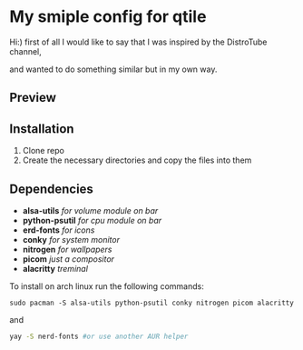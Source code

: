 # My smiple config for qtile

Hi:)
first of all I would like to say that I was inspired by the DistroTube channel,

and wanted to do something similar but in my own way.
## Preview


## Installation

1. Clone repo
2. Сreate the necessary directories and copy the files into them

## Dependencies 

+ **alsa-utils**        *for volume module on bar*
+ **python-psutil**     *for cpu module on bar*
+ **erd-fonts**    *for icons*
+ **conky**        *for system monitor*
+ **nitrogen**     *for wallpapers*
+ **picom**  *just a compositor*
+ **alacritty** *treminal*
  
To install on arch linux run the following commands:

~~~
sudo pacman -S alsa-utils python-psutil conky nitrogen picom alacritty
~~~
and
~~~bash
yay -S nerd-fonts #or use another AUR helper
~~~



